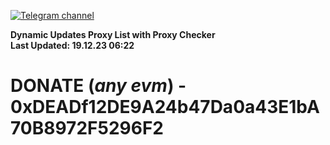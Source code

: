 [![Telegram channel](https://img.shields.io/endpoint?url=https://runkit.io/damiankrawczyk/telegram-badge/branches/master?url=https://t.me/n4z4v0d)](https://t.me/n4z4v0d) 

**Dynamic Updates Proxy List with Proxy Checker**  
**Last Updated: 19.12.23 06:22**

# DONATE (_any evm_) - 0xDEADf12DE9A24b47Da0a43E1bA70B8972F5296F2
